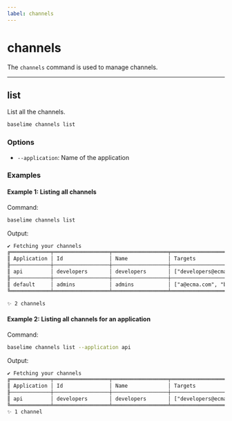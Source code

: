 ```yaml
---
label: channels
---
```


# channels

The `channels` command is used to manage channels.

---

## list

List all the channels.

```bash # :icon-terminal: terminal
baselime channels list
```

### Options

- `--application`: Name of the application


### Examples

#### Example 1: Listing all channels

Command:

```bash # :icon-terminal: terminal
baselime channels list
```

Output:

```txt # :icon-code: output
✔ Fetching your channels
╔═════════════╤══════════════════╤══════════════════╤══════════════════════════════╤═══════════════════════════╗
║ Application │ Id               │ Name             │ Targets                      │ Created                   ║
╟─────────────┼──────────────────┼──────────────────┼──────────────────────────────┼───────────────────────────╢
║ api         │ developers       │ developers       │ ["developers@ecma.com"]      │ 2022-05-04T15:26:05+00:00 ║
╟─────────────┼──────────────────┼──────────────────┼──────────────────────────────┼───────────────────────────╢
║ default     │ admins           │ admins           │ ["a@ecma.com", "b@ecma.com"] │ 2022-06-30T08:28:40+00:00 ║
╚═════════════╧══════════════════╧══════════════════╧══════════════════════════════╧═══════════════════════════╝

✨ 2 channels
```

#### Example 2: Listing all channels for an application

Command:

```bash # :icon-terminal: terminal
baselime channels list --application api
```

Output:

```txt # :icon-code: output
✔ Fetching your channels
╔═════════════╤══════════════════╤══════════════════╤══════════════════════════════╤═══════════════════════════╗
║ Application │ Id               │ Name             │ Targets                      │ Created                   ║
╟─────────────┼──────────────────┼──────────────────┼──────────────────────────────┼───────────────────────────╢
║ api         │ developers       │ developers       │ ["developers@ecma.com"]      │ 2022-05-04T15:26:05+00:00 ║
╚═════════════╧══════════════════╧══════════════════╧══════════════════════════════╧═══════════════════════════╝
✨ 1 channel
```